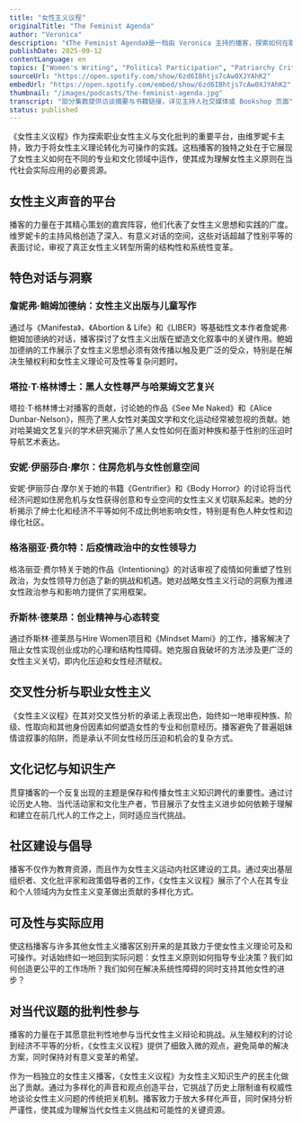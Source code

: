 ```yaml
---
title: "女性主义议程"
originalTitle: "The Feminist Agenda"
author: "Veronica"
description: "《The Feminist Agenda》是一档由 Veronica 主持的播客，探索如何在职场与日常生活中实践女性主义。节目邀请作家、学者与倡导者，分享她们在出版、教育、社群组织与文化批判中的经验，强调职业女性主义、文化记忆与交叉性政治。风格温和但批判性强，适合关注女性主义实践与知识生产的听众。Spotify 评分为 5.0（1 条评论），为独立女性主义播客中的持续声音。"
publishDate: 2025-09-12
contentLanguage: en
topics: ["Women's Writing", "Political Participation", "Patriarchy Critique", "Black Feminism", "Capitalism Critique"]
sourceUrl: "https://open.spotify.com/show/6zd6IBhtjs7cAw0XJYAhK2"
embedUrl: "https://open.spotify.com/embed/show/6zd6IBhtjs7cAw0XJYAhK2"
thumbnail: "/images/podcasts/the-feminist-agenda.jpg"
transcript: "部分集数提供访谈摘要与书籍链接，详见主持人社交媒体或 Bookshop 页面"
status: published
---
```


《女性主义议程》作为探索职业女性主义与文化批判的重要平台，由维罗妮卡主持，致力于将女性主义理论转化为可操作的实践。这档播客的独特之处在于它展现了女性主义如何在不同的专业和文化领域中运作，使其成为理解女性主义原则在当代社会实际应用的必要资源。

## 女性主义声音的平台

播客的力量在于其精心策划的嘉宾阵容，他们代表了女性主义思想和实践的广度。维罗妮卡的主持风格创造了深入、有意义对话的空间，这些对话超越了性别平等的表面讨论，审视了真正女性主义转型所需的结构性和系统性变革。

## 特色对话与洞察

### 詹妮弗·鲍姆加德纳：女性主义出版与儿童写作

通过与《Manifesta》、《Abortion & Life》和《LIBER》等基础性文本作者詹妮弗·鲍姆加德纳的对话，播客探讨了女性主义出版在塑造文化叙事中的关键作用。鲍姆加德纳的工作展示了女性主义思想必须有效传播以触及更广泛的受众，特别是在解决生殖权利和女性主义理论可及性等复杂问题时。

### 塔拉·T·格林博士：黑人女性尊严与哈莱姆文艺复兴

塔拉·T·格林博士对播客的贡献，讨论她的作品《See Me Naked》和《Alice Dunbar-Nelson》，照亮了黑人女性对美国文学和文化运动经常被忽视的贡献。她对哈莱姆文艺复兴的学术研究揭示了黑人女性如何在面对种族和基于性别的压迫时导航艺术表达。

### 安妮·伊丽莎白·摩尔：住房危机与女性创意空间

安妮·伊丽莎白·摩尔关于她的书籍《Gentrifier》和《Body Horror》的讨论将当代经济问题如住房危机与女性获得创意和专业空间的女性主义关切联系起来。她的分析揭示了绅士化和经济不平等如何不成比例地影响女性，特别是有色人种女性和边缘化社区。

### 格洛丽亚·费尔特：后疫情政治中的女性领导力

格洛丽亚·费尔特关于她的作品《Intentioning》的对话审视了疫情如何重塑了性别政治，为女性领导力创造了新的挑战和机遇。她对战略女性主义行动的洞察为推进女性政治参与和影响力提供了实用框架。

### 乔斯林·德莱昂：创业精神与心态转变

通过乔斯林·德莱昂与Hire Women项目和《Mindset Mami》的工作，播客解决了阻止女性实现创业成功的心理和结构性障碍。她克服自我破坏的方法涉及更广泛的女性主义关切，即内化压迫和女性经济赋权。

## 交叉性分析与职业女性主义

《女性主义议程》在其对交叉性分析的承诺上表现出色，始终如一地审视种族、阶级、性取向和其他身份因素如何塑造女性的专业和创意经历。播客避免了普遍姐妹情谊叙事的陷阱，而是承认不同女性经历压迫和机会的复杂方式。

## 文化记忆与知识生产

贯穿播客的一个反复出现的主题是保存和传播女性主义知识跨代的重要性。通过讨论历史人物、当代活动家和文化生产者，节目展示了女性主义进步如何依赖于理解和建立在前几代人的工作之上，同时适应当代挑战。

## 社区建设与倡导

播客不仅作为教育资源，而且作为女性主义运动内社区建设的工具。通过突出基层组织者、文化批评家和政策倡导者的工作，《女性主义议程》展示了个人在其专业和个人领域内为女性主义变革做出贡献的多样化方式。

## 可及性与实际应用

使这档播客与许多其他女性主义播客区别开来的是其致力于使女性主义理论可及和可操作。对话始终如一地回到实际问题：女性主义原则如何指导专业决策？我们如何创造更公平的工作场所？我们如何在解决系统性障碍的同时支持其他女性的进步？

## 对当代议题的批判性参与

播客的力量在于其愿意批判性地参与当代女性主义辩论和挑战。从生殖权利的讨论到经济不平等的分析，《女性主义议程》提供了细致入微的观点，避免简单的解决方案，同时保持对有意义变革的希望。

作为一档独立的女性主义播客，《女性主义议程》为女性主义知识生产的民主化做出了贡献。通过为多样化的声音和观点创造平台，它挑战了历史上限制谁有权威性地谈论女性主义问题的传统把关机制。播客致力于放大多样化声音，同时保持分析严谨性，使其成为理解当代女性主义挑战和可能性的关键资源。
